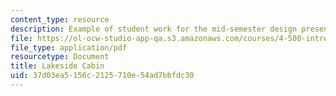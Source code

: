 ```yaml
---
content_type: resource
description: Example of student work for the mid-semester design presentation.
file: https://ol-ocw-studio-app-qa.s3.amazonaws.com/courses/4-500-introduction-to-design-computing-fall-2008/37d03ea5156c2125710e54ad7bbfdc30_assn4b_6.pdf
file_type: application/pdf
resourcetype: Document
title: Lakeside Cabin
uid: 37d03ea5-156c-2125-710e-54ad7bbfdc30
---
```

